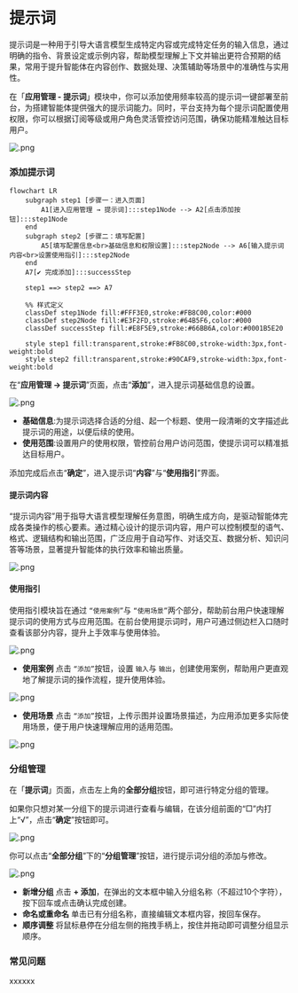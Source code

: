 # **提示词**

提示词是一种用于引导大语言模型生成特定内容或完成特定任务的输入信息，通过明确的指令、背景设定或示例内容，帮助模型理解上下文并输出更符合预期的结果，常用于提升智能体在内容创作、数据处理、决策辅助等场景中的准确性与实用性。

在「**应用管理 - 提示词**」模块中，你可以添加使用频率较高的提示词一键部署至前台，为搭建智能体提供强大的提示词能力。同时，平台支持为每个提示词配置使用权限，你可以根据订阅等级或用户角色灵活管控访问范围，确保功能精准触达目标用户。

![.png](http://kmdev.53ai.com/api/preview/6be2070d74fb3e344bb9c3ddb50eaff5.png)

### **添加提示词**

```mermaid
flowchart LR
    subgraph step1 [步骤一：进入页面]
        A1[进入应用管理 → 提示词]:::step1Node --> A2[点击添加按钮]:::step1Node
    end
    subgraph step2 [步骤二：填写配置]
        A5[填写配置信息<br>基础信息和权限设置]:::step2Node --> A6[输入提示词内容<br>设置使用指引]:::step2Node
    end
    A7[✔ 完成添加]:::successStep

    step1 ==> step2 ==> A7

    %% 样式定义
    classDef step1Node fill:#FFF3E0,stroke:#FB8C00,color:#000
    classDef step2Node fill:#E3F2FD,stroke:#64B5F6,color:#000
    classDef successStep fill:#E8F5E9,stroke:#66BB6A,color:#0001B5E20

    style step1 fill:transparent,stroke:#FB8C00,stroke-width:3px,font-weight:bold
    style step2 fill:transparent,stroke:#90CAF9,stroke-width:3px,font-weight:bold
```

在“**应用管理 → 提示词**”页面，点击“**添加**”，进入提示词基础信息的设置。

![.png](http://kmdev.53ai.com/api/preview/891d6ad94ffed4ee521ebd3fc87fe8aa.png)

* **基础信息**:为提示词选择合适的分组、起一个标题、使用一段清晰的文字描述此提示词的用途，以便后续的使用。
* **使用范围**:设置用户的使用权限，管控前台用户访问范围，使提示词可以精准抵达目标用户。

添加完成后点击“**确定**”，进入提示词“**内容**”与“**使用指引**”界面。

#### **提示词内容**

“提示词内容”用于指导大语言模型理解任务意图，明确生成方向，是驱动智能体完成各类操作的核心要素。通过精心设计的提示词内容，用户可以控制模型的语气、格式、逻辑结构和输出范围，广泛应用于自动写作、对话交互、数据分析、知识问答等场景，显著提升智能体的执行效率和输出质量。

![.png](http://kmdev.53ai.com/api/preview/78bdf126c51399c0c90df4dbd7ee06c3.png)

#### **使用指引**

使用指引模块旨在通过 `“使用案例”`与 `“使用场景”`两个部分，帮助前台用户快速理解提示词的使用方式与应用范围。在前台使用提示词时，用户可通过侧边栏入口随时查看该部分内容，提升上手效率与使用体验。

![.png](http://kmdev.53ai.com/api/preview/90d2f877c29eaf685e22b8b0731a9021.png)

* **使用案例**
  点击 `“添加”`按钮，设置 `输入`与 `输出`，创建使用案例，帮助用户更直观地了解提示词的操作流程，提升使用体验。

![.png](http://kmdev.53ai.com/api/preview/a426088e4e9eec6e832aee96403dad0d.png)

* **使用场景**
  点击 `“添加”`按钮，上传示图并设置场景描述，为应用添加更多实际使用场景，便于用户快速理解应用的适用范围。

![.png](http://kmdev.53ai.com/api/preview/697e92baebce4eaea447568ead28bd94.png)

### **分组管理**

在「**提示词**」页面，点击左上角的**全部分组**按钮，即可进行特定分组的管理。

如果你只想对某一分组下的提示词进行查看与编辑，在该分组前面的“□”内打上“√”，点击“**确定**”按钮即可。

![.png](http://kmdev.53ai.com/api/preview/714150c11524326fcd51ac4a7677e27d.png)

你可以点击“**全部分组**”下的“**分组管理**”按钮，进行提示词分组的添加与修改。

![.png](http://kmdev.53ai.com/api/preview/7a33e5472181952f04ea7094249aec41.png)

* **新增分组**
  点击 **+ 添加**，在弹出的文本框中输入分组名称（不超过10个字符），按下回车或点击确认完成创建。
* **命名或重命名**
  单击已有分组名称，直接编辑文本框内容，按回车保存。
* **顺序调整**
  将鼠标悬停在分组左侧的拖拽手柄上，按住并拖动即可调整分组显示顺序。

### **常见问题**

xxxxxx
